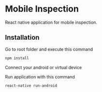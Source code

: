 # Mobile Inspection

React native application for mobile inspection.

## Installation

Go to root folder and execute this command

```bash
npm install
```

Connect your android or virtual device

Run application with this command

```bash
react-native run-android
```